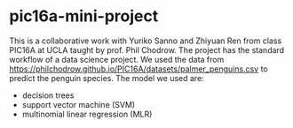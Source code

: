 # pic16a-mini-project
This is a collaborative work with Yuriko Sanno and Zhiyuan Ren from class PIC16A at UCLA taught by prof. Phil Chodrow.
The project has the standard workflow of a data science project. 
We used the data from https://philchodrow.github.io/PIC16A/datasets/palmer_penguins.csv to predict the penguin species.
The model we used are: 
  - decision trees 
  - support vector machine (SVM)
  - multinomial linear regression (MLR)
